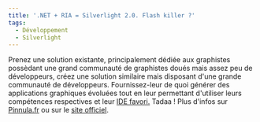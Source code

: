 ```yaml
---
title: '.NET + RIA = Silverlight 2.0. Flash killer ?'
tags:
  - Développement
  - Silverlight
---
```


Prenez une solution existante, principalement dédiée aux graphistes possèdant
une grand communauté de graphistes doués mais assez peu de développeurs, créez
une solution similaire mais disposant d'une grande communauté de développeurs.
Fournissez-leur de quoi générer des applications graphiques évoluées tout en
leur permettant d'utiliser leurs compétences respectives et leur
[IDE favori.](http://www.visualstudio.com/products/visual-studio-express-vs)
Tadaa&nbsp;! Plus d'infos sur
[Pinnula.fr](http://www.pinnula.fr/news/02052-silverlight-2-disponible-en-version-finale/fr/)
ou sur le [site officiel](http://www.microsoft.com/silverlight/).

